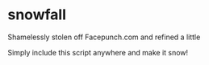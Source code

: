 # snowfall
Shamelessly stolen off Facepunch.com and refined a little

Simply include this script anywhere and make it snow!
